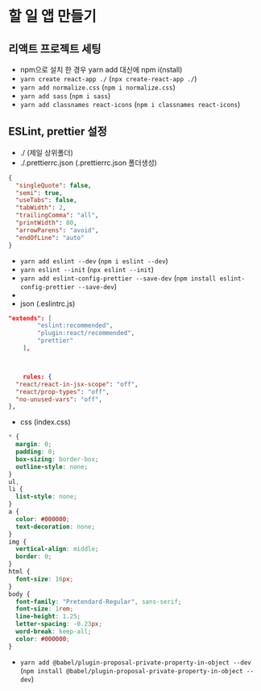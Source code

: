 # 할 일 앱 만들기

## 리액트 프로젝트 세팅
- npm으로 설치 한 경우 yarn add 대신에 npm i(nstall)
- `yarn create react-app ./`         (`npx create-react-app ./`)
- `yarn add normalize.css`           (`npm i normalize.css`)
- `yarn add sass`                    (`npm i sass`)
- `yarn add classnames react-icons`  (`npm i classnames react-icons`)

## ESLint, prettier 설정
- ./ (제일 상위폴더)
- ./.prettierrc.json (.prettierrc.json 폴더생성)

```json
{
  "singleQuote": false,
  "semi": true,
  "useTabs": false,
  "tabWidth": 2,
  "trailingComma": "all",
  "printWidth": 80,
  "arrowParens": "avoid",
  "endOfLine": "auto"
}
```

- `yarn add eslint --dev`         (`npm i eslint --dev`)
- `yarn eslint --init`            (`npx eslint --init`)
- `yarn add eslint-config-prettier --save-dev`
 (`npm install eslint-config-prettier --save-dev`)
-
- json (.eslintrc.js)
```json (.eslintrc.js)
"extends": [
        "eslint:recommended",
        "plugin:react/recommended",
        "prettier"
    ],



    rules: {
  "react/react-in-jsx-scope": "off",
  "react/prop-types": "off",
  "no-unused-vars": "off",
},
```

- css (index.css)
```css
* {
  margin: 0;
  padding: 0;
  box-sizing: border-box;
  outline-style: none;
}
ul,
li {
  list-style: none;
}
a {
  color: #000000;
  text-decoration: none;
}
img {
  vertical-align: middle;
  border: 0;
}
html {
  font-size: 16px;
}
body {
  font-family: "Pretendard-Regular", sans-serif;
  font-size: 1rem;
  line-height: 1.25;
  letter-spacing: -0.23px;
  word-break: keep-all;
  color: #000000;
}
```

- `yarn add @babel/plugin-proposal-private-property-in-object --dev`
  (`npm install @babel/plugin-proposal-private-property-in-object --dev`)
